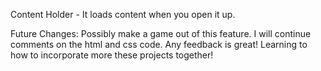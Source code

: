 Content Holder - It loads content when you open it up. 

Future Changes:  Possibly make a game out of this feature. I will continue comments on the html and css code. Any feedback is great! Learning to how to incorporate more these projects together!

